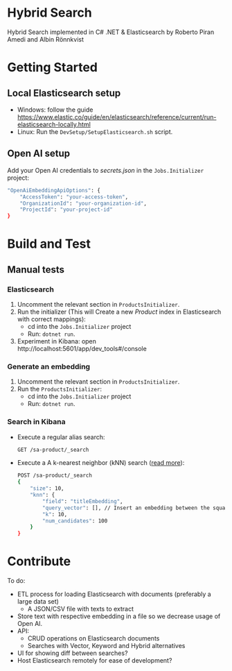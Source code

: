 # Hybrid Search

Hybrid Search implemented in C# .NET & Elasticsearch by Roberto Piran Amedi and Albin Rönnkvist

# Getting Started

## Local Elasticsearch setup

- Windows: follow the guide https://www.elastic.co/guide/en/elasticsearch/reference/current/run-elasticsearch-locally.html
- Linux: Run the `DevSetup/SetupElasticsearch.sh` script.

## Open AI setup

Add your Open AI credentials to _secrets.json_ in the `Jobs.Initializer` project:

```bash
"OpenAiEmbeddingApiOptions": {
    "AccessToken": "your-access-token",
    "OrganizationId": "your-organization-id",
    "ProjectId": "your-project-id"
}
```

# Build and Test

## Manual tests

### Elasticsearch

1. Uncomment the relevant section in `ProductsInitializer`.
2. Run the initializer (This will Create a new _Product_ index in Elasticsearch with correct mappings): 
    - cd into the `Jobs.Initializer` project
    - Run: `dotnet run`. 
3. Experiment in Kibana: open http://localhost:5601/app/dev_tools#/console

### Generate an embedding

1. Uncomment the relevant section in `ProductsInitializer`.
2. Run the `ProductsInitializer`:
    - cd into the `Jobs.Initializer` project
    - Run: `dotnet run`. 

### Search in Kibana

- Execute a regular alias search: 
    ```bash
    GET /sa-product/_search
    ```

- Execute a A k-nearest neighbor (kNN) search ([read more](https://www.elastic.co/guide/en/elasticsearch/reference/current/knn-search.html)):
    ```bash
    POST /sa-product/_search
    {
        "size": 10,
        "knn": {
            "field": "titleEmbedding", 
            "query_vector": [], // Insert an embedding between the square brackets
            "k": 10,
            "num_candidates": 100
        }
    }
    ```

# Contribute

To do:
- ETL process for loading Elasticsearch with documents (preferably a large data set)
  - A JSON/CSV file with texts to extract
- Store text with respective embedding in a file so we decrease usage of Open AI.
- API:
    - CRUD operations on Elasticsearch documents
    - Searches with Vector, Keyword and Hybrid alternatives
- UI for showing diff between searches?
- Host Elasticsearch remotely for ease of development?